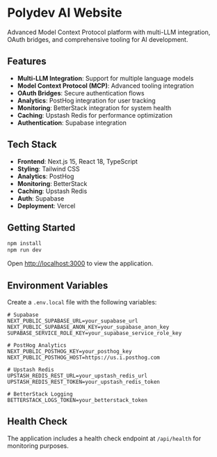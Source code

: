 # Polydev AI Website

Advanced Model Context Protocol platform with multi-LLM integration, OAuth bridges, and comprehensive tooling for AI development.

## Features

- **Multi-LLM Integration**: Support for multiple language models
- **Model Context Protocol (MCP)**: Advanced tooling integration
- **OAuth Bridges**: Secure authentication flows
- **Analytics**: PostHog integration for user tracking
- **Monitoring**: BetterStack integration for system health
- **Caching**: Upstash Redis for performance optimization
- **Authentication**: Supabase integration

## Tech Stack

- **Frontend**: Next.js 15, React 18, TypeScript
- **Styling**: Tailwind CSS
- **Analytics**: PostHog
- **Monitoring**: BetterStack
- **Caching**: Upstash Redis
- **Auth**: Supabase
- **Deployment**: Vercel

## Getting Started

```bash
npm install
npm run dev
```

Open [http://localhost:3000](http://localhost:3000) to view the application.

## Environment Variables

Create a `.env.local` file with the following variables:

```env
# Supabase
NEXT_PUBLIC_SUPABASE_URL=your_supabase_url
NEXT_PUBLIC_SUPABASE_ANON_KEY=your_supabase_anon_key
SUPABASE_SERVICE_ROLE_KEY=your_supabase_service_role_key

# PostHog Analytics
NEXT_PUBLIC_POSTHOG_KEY=your_posthog_key
NEXT_PUBLIC_POSTHOG_HOST=https://us.i.posthog.com

# Upstash Redis
UPSTASH_REDIS_REST_URL=your_upstash_redis_url
UPSTASH_REDIS_REST_TOKEN=your_upstash_redis_token

# BetterStack Logging
BETTERSTACK_LOGS_TOKEN=your_betterstack_token
```

## Health Check

The application includes a health check endpoint at `/api/health` for monitoring purposes.